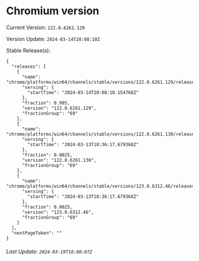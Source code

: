 # Chromium version

Current Version: `122.0.6261.129`

Version Update: `2024-03-14T20:08:10Z`

Stable Release(s):
```
{
  "releases": [
    {
      "name": "chrome/platforms/win64/channels/stable/versions/122.0.6261.129/releases/1710446890",
      "serving": {
        "startTime": "2024-03-14T20:08:10.154768Z"
      },
      "fraction": 0.995,
      "version": "122.0.6261.129",
      "fractionGroup": "69"
    },
    {
      "name": "chrome/platforms/win64/channels/stable/versions/122.0.6261.130/releases/1710354977",
      "serving": {
        "startTime": "2024-03-13T18:36:17.679368Z"
      },
      "fraction": 0.0025,
      "version": "122.0.6261.130",
      "fractionGroup": "69"
    },
    {
      "name": "chrome/platforms/win64/channels/stable/versions/123.0.6312.46/releases/1710354977",
      "serving": {
        "startTime": "2024-03-13T18:36:17.679368Z"
      },
      "fraction": 0.0025,
      "version": "123.0.6312.46",
      "fractionGroup": "69"
    }
  ],
  "nextPageToken": ""
}
```

###### Last Update: `2024-03-19T18:00:07Z`
        